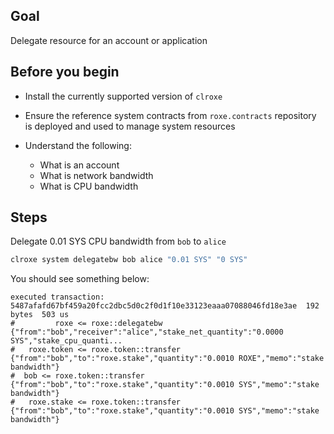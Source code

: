 ## Goal

Delegate resource for an account or application

## Before you begin

* Install the currently supported version of `clroxe`

* Ensure the reference system contracts from `roxe.contracts` repository is deployed and used to manage system resources

* Understand the following:
  * What is an account
  * What is network bandwidth
  * What is CPU bandwidth

## Steps

Delegate 0.01 SYS CPU bandwidth from `bob` to `alice`

```sh
clroxe system delegatebw bob alice "0.01 SYS" "0 SYS"
```

You should see something below:

```console
executed transaction: 5487afafd67bf459a20fcc2dbc5d0c2f0d1f10e33123eaaa07088046fd18e3ae  192 bytes  503 us
#         roxe <= roxe::delegatebw            {"from":"bob","receiver":"alice","stake_net_quantity":"0.0000 SYS","stake_cpu_quanti...
#   roxe.token <= roxe.token::transfer        {"from":"bob","to":"roxe.stake","quantity":"0.0010 ROXE","memo":"stake bandwidth"}
#  bob <= roxe.token::transfer        {"from":"bob","to":"roxe.stake","quantity":"0.0010 SYS","memo":"stake bandwidth"}
#   roxe.stake <= roxe.token::transfer        {"from":"bob","to":"roxe.stake","quantity":"0.0010 SYS","memo":"stake bandwidth"}
```
